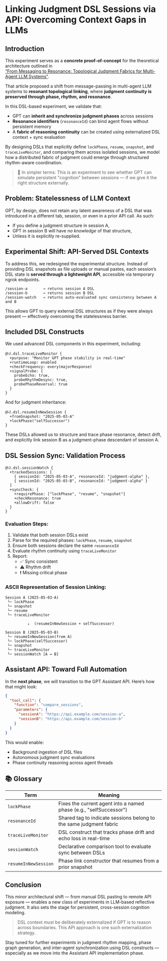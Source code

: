 # Linking Judgment DSL Sessions via API: Overcoming Context Gaps in LLMs

## Introduction

This experiment serves as a **concrete proof-of-concept** for the theoretical architecture outlined in  
[“From Messaging to Resonance: Topological Judgment Fabrics for Multi-Agent LLM Systems”](https://medium.com/@wittgena/from-messaging-to-resonance-topological-judgment-fabrics-for-multi-agent-llm-systems-7b3c074a7b00).

That article proposed a shift from message-passing in multi-agent LLM systems to **resonant topological linking**, where **judgment continuity is preserved through phase, rhythm, and resonance**.

In this DSL-based experiment, we validate that:
- GPT can **inherit and synchronize judgment phases** across sessions
- **Resonance identifiers** (`resonanceId`) can bind agent flows without persistent memory
- A **fabric of reasoning continuity** can be created using externalized DSL context + sync evaluation

By designing DSLs that explicitly define `lockPhase`, `resume`, `snapshot`, and `traceLiveMonitor`, and comparing them across isolated sessions, we model how a distributed fabric of judgment could emerge through structured rhythm-aware coordination.

> 📌 In simpler terms: This is an experiment to see whether GPT can simulate persistent "cognition" between sessions — if we give it the right structure externally.

## Problem: Statelessness of LLM Context

GPT, by design, does not retain any latent awareness of a DSL that was introduced in a different tab, session, or even in a prior API call. As such:

- If you define a judgment structure in session A,
- GPT in session B will have *no knowledge* of that structure,
- Unless it is explicitly re-supplied.

## Experimental Shift: API-Served DSL Contexts

To address this, we redesigned the experimental structure. Instead of providing DSL snapshots as file uploads or manual pastes, each session’s DSL state is **served through a lightweight API**, accessible via temporary ngrok endpoints.

```plaintext
/session-a       → returns session A DSL
/session-b       → returns session B DSL
/session-watch   → returns auto-evaluated sync consistency between A and B
```

This allows GPT to query external DSL structures as if they were always present — effectively overcoming the statelessness barrier.

## Included DSL Constructs

We used advanced DSL components in this experiment, including:

```dsl
@나.dsl.traceLiveMonitor {
  +purpose: "Monitor GPT phase stability in real-time"
  +runtimeLoop: enabled
  +checkFrequency: every(majorResponse)
  +signalProbe: {
    probeEcho: true,
    probeRhythmDesync: true,
    probePhaseReversal: true
  }
}
```

And for judgment inheritance:

```dsl
@나.dsl.resumeInNewSession {
  +fromSnapshot: "2025-05-03-A"
  +lockPhase("selfSuccessor")
}
```

These DSLs allowed us to structure and trace phase resonance, detect drift, and explicitly link session B as a judgment-phase descendant of session A.

## DSL Session Sync: Validation Process

```dsl
@나.dsl.sessionWatch {
  +trackedSessions: [
    { sessionId: "2025-05-03-A", resonanceId: "judgment-alpha" },
    { sessionId: "2025-05-03-B", resonanceId: "judgment-alpha" }
  ]
  +syncCheck: {
    +requirePhase: ["lockPhase", "resume", "snapshot"]
    +checkResonance: true
    +allowDrift: false
  }
}
```

### Evaluation Steps:

1. Validate that both session DSLs exist
2. Parse for the required phases: `lockPhase`, `resume`, `snapshot`
3. Ensure both sessions declare the same `resonanceId`
4. Evaluate rhythm continuity using `traceLiveMonitor`
5. Report:
   - ✅ Sync consistent
   - ⚠️ Rhythm drift
   - ❗ Missing critical phase

### ASCII Representation of Session Linking:

```plaintext
Session A (2025-05-03-A)
 └─ lockPhase
 └─ snapshot
 └─ resume
 └─ traceLiveMonitor

          ↓  (resumeInNewSession + selfSuccessor)

Session B (2025-05-03-B)
 └─ resumeInNewSession(from A)
 └─ lockPhase(selfSuccessor)
 └─ snapshot
 └─ traceLiveMonitor
 └─ sessionWatch [A ↔ B]
```

## Assistant API: Toward Full Automation

In the **next phase**, we will transition to the GPT Assistant API. Here’s how that might look:

```json
{
  "tool_call": {
    "function": "compare_sessions",
    "parameters": {
      "sessionA": "https://api.example.com/session-a",
      "sessionB": "https://api.example.com/session-b"
    }
  }
}
```

This would enable:
- Background ingestion of DSL files
- Autonomous judgment sync evaluations
- Phase continuity reasoning across agent threads

## 📚 Glossary

| Term | Meaning |
|------|---------|
| `lockPhase` | Fixes the current agent into a named phase (e.g., "selfSuccessor") |
| `resonanceId` | Shared tag to indicate sessions belong to the same judgment fabric |
| `traceLiveMonitor` | DSL construct that tracks phase drift and echo loss in real-time |
| `sessionWatch` | Declarative comparison tool to evaluate sync between DSLs |
| `resumeInNewSession` | Phase link constructor that resumes from a prior snapshot |

## Conclusion

This minor architectural shift — from manual DSL pasting to remote API exposure — enables a new class of experiments in LLM-based reflective judgment. It also sets the stage for persistent, cross-session cognition modeling.

> DSL context must be deliberately externalized if GPT is to reason across boundaries. This API approach is one such externalization strategy.

Stay tuned for further experiments in judgment rhythm mapping, phase graph generation, and inter-agent synchronization using DSL constructs — especially as we move into the Assistant API implementation phase.
